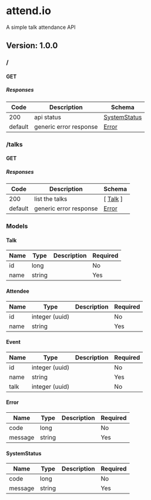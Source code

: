 # attend.io
A simple talk attendance API

## Version: 1.0.0

### /

#### GET
##### Responses

| Code | Description | Schema |
| ---- | ----------- | ------ |
| 200 | api status | [SystemStatus](#systemstatus) |
| default | generic error response | [Error](#error) |

### /talks

#### GET
##### Responses

| Code | Description | Schema |
| ---- | ----------- | ------ |
| 200 | list the talks | [ [Talk](#talk) ] |
| default | generic error response | [Error](#error) |

### Models

#### Talk

| Name | Type | Description | Required |
| ---- | ---- | ----------- | -------- |
| id | long |  | No |
| name | string |  | Yes |

#### Attendee

| Name | Type | Description | Required |
| ---- | ---- | ----------- | -------- |
| id | integer (uuid) |  | No |
| name | string |  | Yes |

#### Event

| Name | Type | Description | Required |
| ---- | ---- | ----------- | -------- |
| id | integer (uuid) |  | No |
| name | string |  | Yes |
| talk | integer (uuid) |  | No |

#### Error

| Name | Type | Description | Required |
| ---- | ---- | ----------- | -------- |
| code | long |  | No |
| message | string |  | Yes |

#### SystemStatus

| Name | Type | Description | Required |
| ---- | ---- | ----------- | -------- |
| code | long |  | No |
| message | string |  | Yes |
